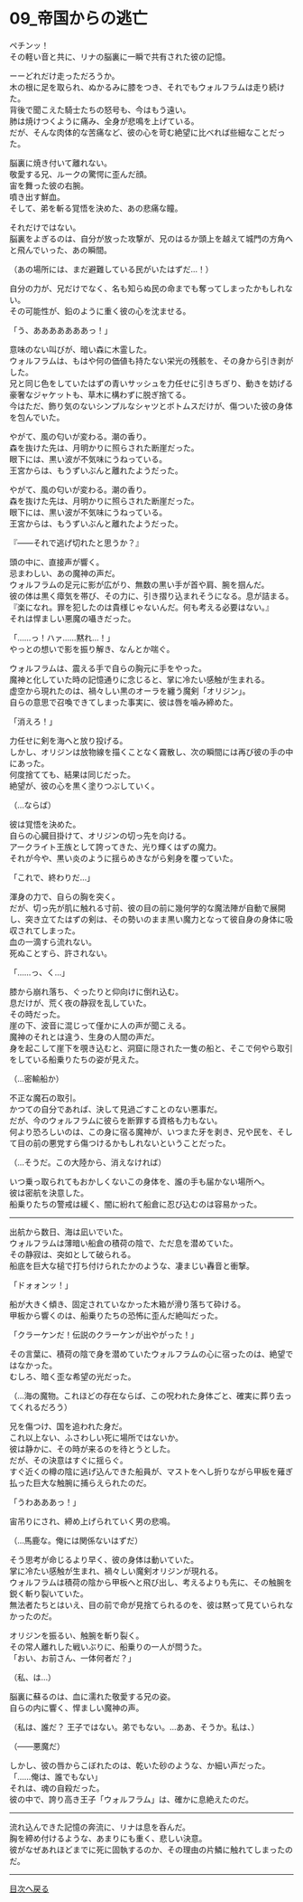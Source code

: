 # 09_帝国からの逃亡

ペチンッ！  
その軽い音と共に、リナの脳裏に一瞬で共有された彼の記憶。  
  
ーーどれだけ走っただろうか。  
木の根に足を取られ、ぬかるみに膝をつき、それでもウォルフラムは走り続けた。  
背後で聞こえた騎士たちの怒号も、今はもう遠い。  
肺は焼けつくように痛み、全身が悲鳴を上げている。  
だが、そんな肉体的な苦痛など、彼の心を苛む絶望に比べれば些細なことだった。  
  
脳裏に焼き付いて離れない。  
敬愛する兄、ルークの驚愕に歪んだ顔。  
宙を舞った彼の右腕。  
噴き出す鮮血。  
そして、弟を斬る覚悟を決めた、あの悲痛な瞳。  
  
それだけではない。  
脳裏をよぎるのは、自分が放った攻撃が、兄のはるか頭上を越えて城門の方角へと飛んでいった、あの瞬間。  
  
（あの場所には、まだ避難している民がいたはずだ…！）  
  
自分の力が、兄だけでなく、名も知らぬ民の命までも奪ってしまったかもしれない。  
その可能性が、鉛のように重く彼の心を沈ませる。  
  
「う、あああああああっ！」  
  
意味のない叫びが、暗い森に木霊した。  
ウォルフラムは、もはや何の価値も持たない栄光の残骸を、その身から引き剥がした。  
兄と同じ色をしていたはずの青いサッシュを力任せに引きちぎり、動きを妨げる豪奢なジャケットも、草木に構わずに脱ぎ捨てる。  
今はただ、飾り気のないシンプルなシャツとボトムスだけが、傷ついた彼の身体を包んでいた。  
  
やがて、風の匂いが変わる。潮の香り。  
森を抜けた先は、月明かりに照らされた断崖だった。  
眼下には、黒い波が不気味にうねっている。  
王宮からは、もうずいぶんと離れたようだった。  
  
やがて、風の匂いが変わる。潮の香り。  
森を抜けた先は、月明かりに照らされた断崖だった。  
眼下には、黒い波が不気味にうねっている。  
王宮からは、もうずいぶんと離れたようだった。  
  
『――それで逃げ切れたと思うか？』  
  
頭の中に、直接声が響く。  
忌まわしい、あの魔神の声だ。  
ウォルフラムの足元に影が広がり、無数の黒い手が首や肩、腕を掴んだ。  
彼の体は黒く瘴気を帯び、その力に、引き摺り込まれそうになる。息が詰まる。  
『楽になれ。罪を犯したのは貴様じゃないんだ。何も考える必要はない。』  
それは悍ましい悪魔の囁きだった。  
  
「……っ！ハァ……黙れ…！」  
やっとの想いで影を振り解き、なんとか喘ぐ。  
  
ウォルフラムは、震える手で自らの胸元に手をやった。  
魔神と化していた時の記憶通りに念じると、掌に冷たい感触が生まれる。  
虚空から現れたのは、禍々しい黒のオーラを纏う魔剣「オリジン」。  
自らの意思で召喚できてしまった事実に、彼は唇を噛み締めた。  
  
「消えろ！」  
  
力任せに剣を海へと放り投げる。  
しかし、オリジンは放物線を描くことなく霧散し、次の瞬間には再び彼の手の中にあった。  
何度捨てても、結果は同じだった。  
絶望が、彼の心を黒く塗りつぶしていく。  
  
（…ならば）  
  
彼は覚悟を決めた。  
自らの心臓目掛けて、オリジンの切っ先を向ける。  
アークライト王族として誇ってきた、光り輝くはずの魔力。  
それが今や、黒い炎のように揺らめきながら剣身を覆っていた。  
  
「これで、終わりだ…」  
  
渾身の力で、自らの胸を突く。  
だが、切っ先が肌に触れる寸前、彼の目の前に幾何学的な魔法陣が自動で展開し、突き立てたはずの剣は、その勢いのまま黒い魔力となって彼自身の身体に吸収されてしまった。  
血の一滴すら流れない。  
死ぬことすら、許されない。  
  
「……っ、く…」  
  
膝から崩れ落ち、ぐったりと仰向けに倒れ込む。  
息だけが、荒く夜の静寂を乱していた。  
その時だった。  
崖の下、波音に混じって僅かに人の声が聞こえる。  
魔神のそれとは違う、生身の人間の声だ。  
身を起こして崖下を覗き込むと、洞窟に隠された一隻の船と、そこで何やら取引をしている船乗りたちの姿が見えた。  
  
（…密輸船か）  
  
不正な魔石の取引。  
かつての自分であれば、決して見過ごすことのない悪事だ。  
だが、今のウォルフラムに彼らを断罪する資格も力もない。  
何より恐ろしいのは、この身に宿る魔神が、いつまた牙を剥き、兄や民を、そして目の前の悪党すら傷つけるかもしれないということだった。  
  
（…そうだ。この大陸から、消えなければ）  
  
いつ乗っ取られてもおかしくないこの身体を、誰の手も届かない場所へ。  
彼は密航を決意した。  
船乗りたちの警戒は緩く、闇に紛れて船倉に忍び込むのは容易かった。  
  
---  
  
出航から数日、海は凪いでいた。  
ウォルフラムは薄暗い船倉の積荷の陰で、ただ息を潜めていた。  
その静寂は、突如として破られる。  
船底を巨大な槌で打ち付けられたかのような、凄まじい轟音と衝撃。  
  
「ドォォンッ！」  
  
船が大きく傾き、固定されていなかった木箱が滑り落ちて砕ける。  
甲板から響くのは、船乗りたちの恐怖に歪んだ絶叫だった。  
  
「クラーケンだ！伝説のクラーケンが出やがった！」  
  
その言葉に、積荷の陰で身を潜めていたウォルフラムの心に宿ったのは、絶望ではなかった。  
むしろ、暗く歪な希望の光だった。  
  
（…海の魔物。これほどの存在ならば、この呪われた身体ごと、確実に葬り去ってくれるだろう）  
  
兄を傷つけ、国を追われた身だ。  
これ以上ない、ふさわしい死に場所ではないか。  
彼は静かに、その時が来るのを待とうとした。  
だが、その決意はすぐに揺らぐ。  
すぐ近くの樽の陰に逃げ込んできた船員が、マストをへし折りながら甲板を薙ぎ払った巨大な触腕に捕らえられたのだ。  
  
「うわあああっ！」  
  
宙吊りにされ、締め上げられていく男の悲鳴。  
  
（…馬鹿な。俺には関係ないはずだ）  
  
そう思考が命じるより早く、彼の身体は動いていた。  
掌に冷たい感触が生まれ、禍々しい魔剣オリジンが現れる。  
ウォルフラムは積荷の陰から甲板へと飛び出し、考えるよりも先に、その触腕を鋭く斬り裂いていた。  
無法者たちとはいえ、目の前で命が見捨てられるのを、彼は黙って見ていられなかったのだ。  
  
オリジンを振るい、触腕を斬り裂く。  
その常人離れした戦いぶりに、船乗りの一人が問うた。  
「おい、お前さん、一体何者だ？」  
  
（私、は…）  
  
脳裏に蘇るのは、血に濡れた敬愛する兄の姿。  
自らの内に響く、悍ましい魔神の声。  
  
（私は、誰だ？ 王子ではない。弟でもない。…ああ、そうか。私は、）  
  
（――悪魔だ）  
  
しかし、彼の唇からこぼれたのは、乾いた砂のような、か細い声だった。  
「……俺は、誰でもない」  
それは、魂の自殺だった。  
彼の中で、誇り高き王子「ウォルフラム」は、確かに息絶えたのだ。  
  
---  
  
流れ込んできた記憶の奔流に、リナは息を呑んだ。  
胸を締め付けるような、あまりにも重く、悲しい決意。  
彼がなぜあれほどまでに死に固執するのか、その理由の片鱗に触れてしまったのだ。  
  
---

  [目次へ戻る](https://mikakoworld.github.io/unison-gate-beta/)